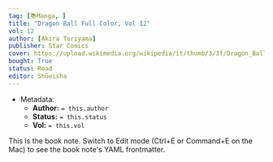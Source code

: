 ```yaml
---
tag: [📚Manga, ]
title: "Dragon Ball Full Color, Vol 12"
vol: 12
author: [Akira Toriyama]
publisher: Star Comics
cover: https://upload.wikimedia.org/wikipedia/it/thumb/3/3f/Dragon_Ball_cover_1.jpg/1024px-Dragon_Ball_cover_1.jpg
bought: True
status: Read
editor: Shūeisha
---
```



- Metadata:
	- **Author:** `= this.author`
	- **Status:** `= this.status`
	- **Vol:** `= this.vol`

This is the book note. Switch to Edit mode (Ctrl+E or Command+E on the Mac) to see the book note's YAML frontmatter.